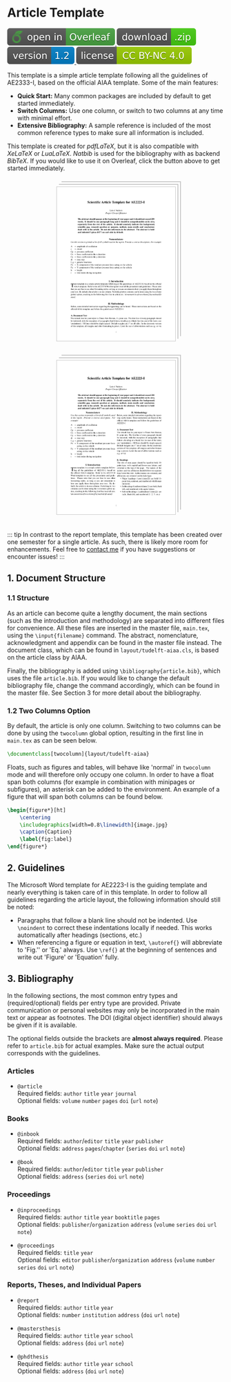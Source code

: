 # Article Template

<p>
  <a href="https://www.overleaf.com/docs?snip_uri=https://github.com/dzwaneveld/TU-Delft-Unofficial-Article-Template/archive/master.zip" target="_blank" rel="noopener noreferrer">
    <img src="./img/open-in-overleaf.svg" alt="Open in Overleaf">
  </a>
  <a href="https://github.com/dzwaneveld/TU-Delft-Unofficial-Article-Template/archive/master.zip">
    <img src="./img/download-zip.svg" alt="Download">
  </a>
  <a href="https://github.com/dzwaneveld/TU-Delft-Unofficial-Article-Template/" target="_blank" rel="noopener noreferrer">
    <img src="./img/version-1.2.svg" alt="Version 1.2">
  </a>
  <a href="/about">
    <img src="./img/license-CC-BY-NC-4.0.svg" alt="License CC BY-NC 4.0">
  </a>
</p>

This template is a simple article template following all the guidelines of AE2333-I, based on the official AIAA template. Some of the main features:

* **Quick Start:** Many common packages are included by default to get started immediately.
* **Switch Columns:** Use one column, or switch to two columns at any time with minimal effort.
* **Extensive Bibliography:** A sample reference is included of the most common reference types to make sure all information is included.

This template is created for _pdfLaTeX_, but it is also compatible with _XeLaTeX_ or _LuaLaTeX_. _Natbib_ is used for the bibliography with as backend _BibTeX_. If you would like to use it on Overleaf, click the button above to get started immediately.

<p align="center">
  <img src="./img/example-article.png" alt="Report Style" width="275" hspace="20" vspace="20" style='border:1px solid #c7c7c7; box-shadow: 4px -4px 0 #fff, 6px -6px 0 #c7c7c7, 10px -10px 0 #fff, 12px -12px 0 #c7c7c7'>
  <img src="./img/example-article-twocolumn.png" alt="Report Classic Style" width="275" hspace="20" vspace="20" style='border:1px solid #c7c7c7; box-shadow: 4px -4px 0 #fff, 6px -6px 0 #c7c7c7, 10px -10px 0 #fff, 12px -12px 0 #c7c7c7'>
</p>

::: tip
In contrast to the report template, this template has been created over one semester for a single article. As such, there is likely more room for enhancements. Feel free to [contact me](/about.html#contact) if you have suggestions or encounter issues!
:::

## 1. Document Structure

### 1.1 Structure

As an article can become quite a lengthy document, the main sections (such as the introduction and methodology) are separated into different files for convenience. All these files are inserted in the master file, `main.tex`, using the `\input{filename}` command. The abstract, nomenclature, acknowledgment and appendix can be found in the master file instead. The document class, which can be found in `layout/tudelft-aiaa.cls`, is based on the article class by AIAA.

Finally, the bibliography is added using `\bibliography{article.bib}`, which uses the file `article.bib`. If you would like to change the default bibliography file, change the command accordingly, which can be found in the master file. See Section 3 for more detail about the bibliography.

### 1.2 Two Columns Option

By default, the article is only one column. Switching to two columns can be done by using the `twocolumn` global option, resulting in the first line in `main.tex` as can be seen below.

```LaTeX
\documentclass[twocolumn]{layout/tudelft-aiaa}
```

Floats, such as figures and tables, will behave like 'normal' in `twocolumn` mode and will therefore only occupy one column. In order to have a float span both columns (for example in combination with minipages or subfigures), an asterisk can be added to the environment. An example of a figure that will span both columns can be found below.

```LaTeX
\begin{figure*}[ht]
    \centering
    \includegraphics[width=0.8\linewidth]{image.jpg}
    \caption{Caption}
    \label{fig:label}
\end{figure*}
```

## 2. Guidelines

The Microsoft Word template for AE2223-I is the guiding template and nearly everything is taken care of in this template. In order to follow all guidelines regarding the article layout, the following information should still be noted:

- Paragraphs that follow a blank line should not be indented. Use `\noindent` to correct these indentations locally if needed. This works automatically after headings (sections, etc.)
- When referencing a figure or equation in text, `\autoref{}` will abbreviate to 'Fig.'' or 'Eq.' always. Use `\ref{}` at the beginning of sentences and write out 'Figure' or 'Equation' fully.

## 3. Bibliography

In the following sections, the most common entry types and (required/optional) fields per entry type are provided. Private communication or personal websites may only be incorporated in the main text or appear as footnotes. The DOI (digital object identifier) should always be given if it is available.

The optional fields outside the brackets are **almost always required**. Please refer to `article.bib` for actual examples. Make sure the actual output corresponds with the guidelines.

### Articles

- `@article`\
Required fields: `author` `title` `year` `journal`\
Optional fields: `volume` `number` `pages` `doi` (`url` `note`)

### Books

- `@inbook`\
Required fields: `author`/`editor` `title` `year` `publisher`\
Optional fields: `address` `pages`/`chapter` (`series` `doi` `url` `note`)

- `@book`\
Required fields: `author`/`editor` `title` `year` `publisher`\
Optional fields: `address` (`series` `doi` `url` `note`)

### Proceedings

- `@inproceedings`\
Required fields: `author` `title` `year` `booktitle` `pages`\
Optional fields: `publisher`/`organization` `address` (`volume` `series` `doi` `url` `note`)

- `@proceedings`\
Required fields: `title` `year`\
Optional fields: `editor` `publisher`/`organization` `address` (`volume` `number` `series` `doi` `url` `note`)

### Reports, Theses, and Individual Papers

- `@report`\
Required fields: `author` `title` `year`\
Optional fields: `number` `institution` `address` (`doi` `url` `note`)

- `@mastersthesis`\
Required fields: `author` `title` `year` `school`\
Optional fields: `address` (`doi` `url` `note`)

- `@phdthesis`\
Required fields: `author` `title` `year` `school`\
Optional fields: `address` (`doi` `url` `note`)
